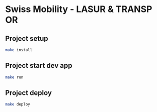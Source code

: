 # Swiss Mobility - LASUR & TRANSP OR

## Project setup

```bash
make install
```

## Project start dev app

```bash
make run
```
## Project deploy

```bash
make deploy
```
